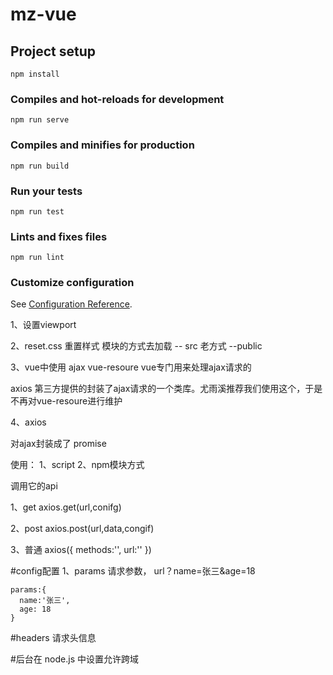 # mz-vue

## Project setup
```
npm install
```

### Compiles and hot-reloads for development
```
npm run serve
```

### Compiles and minifies for production
```
npm run build
```

### Run your tests
```
npm run test
```

### Lints and fixes files
```
npm run lint
```

### Customize configuration
See [Configuration Reference](https://cli.vuejs.org/config/).



1、设置viewport

2、reset.css 重置样式
    模块的方式去加载 -- src
    老方式              --public

3、vue中使用 ajax
  vue-resoure  vue专门用来处理ajax请求的

  axios      第三方提供的封装了ajax请求的一个类库。尤雨溪推荐我们使用这个，于是不再对vue-resoure进行维护

4、axios

  对ajax封装成了 promise

  使用：
    1、script
    2、npm模块方式

  调用它的api
  

  1、get
    axios.get(url,conifg)

  2、post
    axios.post(url,data,congif)

  3、普通
    axios({
      methods:'',
      url:''
    })  


  #config配置
    1、params   请求参数，  url？name=张三&age=18

    params:{
      name:'张三',
      age: 18
    }

  #headers   请求头信息

  #后台在 node.js 中设置允许跨域

